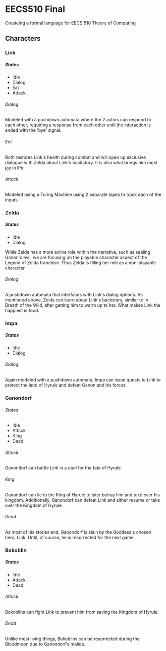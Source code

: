 # EECS510 Final
Createing a formal language for EECS 510 Theory of Computing

## Characters
### Link
##### States
- Idle
- Dialog
- Eat
- Attack
###### Dialog
Modeled with a pushdown automata where the 2 actors can respond to each other, requiring a response from each other until the interaction is ended with the 'bye' signal.
###### Eat
Both restores Link's health during combat and will open up exclusive dialogue with Zelda about Link's backstory. It is also what brings him most joy in life.
###### Attack
Modeled using a Turing Machine using 2 separate tapes to track each of the inputs
### Zelda
##### States
- Idle
- Dialog

While Zelda has a more active role within the narrative, such as sealing Ganon's evil, we are focusing on the playable character aspect of the Legend of Zelda franchise. Thus Zelda is filling her role as a non-playable character
###### Dialog
A pushdown automata that interfaces with Link's dialog options. As mentioned above, Zelda can learn about Link's backstory, similar to in Breath of the Wild, after getting him to warm up to her. What makes Link the happiest is food.
### Impa
##### States
- Idle
- Dialog
###### Dialog
Again modeled with a pushdown automata, Impa can issue quests to Link to protect the land of Hyrule and defeat Ganon and his forces.
### Ganondorf
###### States
- Idle
- Attack
- King
- Dead
###### Attack
Ganondorf can battle Link in a duel for the fate of Hyrule.
###### King
Ganondorf can lie to the King of Hyrule to later betray him and take over his kingdom. Additionally, Ganondorf can defeat Link and either resume or take over the Kingdom of Hyrule.
###### Dead
As most of his stories end, Ganondorf is slain by the Goddess's chosen hero, Link. Until, of course, he is resurrected for the next game.
### Bokoblin
##### States
- Idle
- Attack
- Dead
###### Attack
Bokoblins can fight Link to prevent him from saving the Kingdom of Hyrule.
###### Dead
Unlike most living things, Bokoblins can be resurrected during the Bloodmoon due to Ganondorf's malice.
